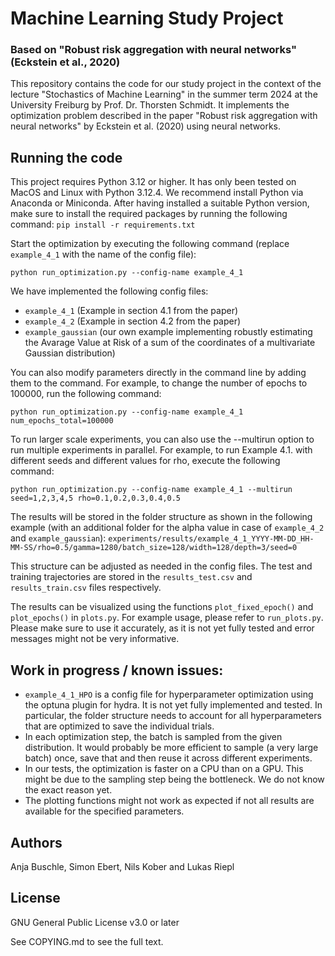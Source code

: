 # Machine Learning Study Project
### Based on "Robust risk aggregation with neural networks" (Eckstein et al., 2020)

This repository contains the code for our study project in the context of the lecture "Stochastics of Machine Learning" in the summer term 2024 at the University Freiburg by Prof. Dr. Thorsten Schmidt.
It implements the optimization problem described in the paper "Robust risk aggregation with neural networks" by Eckstein et al. (2020) using neural networks.

## Running the code
This project requires Python 3.12 or higher. It has only been tested on MacOS and Linux with Python 3.12.4. We recommend install Python via Anaconda or Miniconda.
After having installed a suitable Python version, make sure to install the required packages by running the following command:
```pip install -r requirements.txt```

Start the optimization by executing the following command (replace `example_4_1` with the name of the config file):

```python run_optimization.py --config-name example_4_1```

We have implemented the following config files:
- `example_4_1` (Example in section 4.1 from the paper)
- `example_4_2` (Example in section 4.2 from the paper)
- `example_gaussian` (our own example implementing robustly estimating the Avarage Value at Risk of a sum of the coordinates of a multivariate Gaussian distribution) 

You can also modify parameters directly in the command line by adding them to the command. For example, to change the number of epochs to 100000, run the following command:

```python run_optimization.py --config-name example_4_1 num_epochs_total=100000```

To run larger scale experiments, you can also use the --multirun option to run multiple experiments in parallel. For example, to run Example 4.1. with different seeds and different values for rho, execute the following command:

```python run_optimization.py --config-name example_4_1 --multirun seed=1,2,3,4,5 rho=0.1,0.2,0.3,0.4,0.5```

The results will be stored in the folder structure as shown in the following example (with an additional folder for the alpha value in case of `example_4_2` and `example_gaussian`):
```experiments/results/example_4_1_YYYY-MM-DD_HH-MM-SS/rho=0.5/gamma=1280/batch_size=128/width=128/depth=3/seed=0```

This structure can be adjusted as needed in the config files. The test and training trajectories are stored in the `results_test.csv` and `results_train.csv` files respectively.

The results can be visualized using the functions `plot_fixed_epoch()` and `plot_epochs()` in `plots.py`. For example usage, please refer to `run_plots.py`. Please make sure to use it accurately, as it is not yet fully tested and error messages might not be very informative. 

## Work in progress / known issues:
- `example_4_1_HPO` is a config file for hyperparameter optimization using the optuna plugin for hydra. It is not yet fully implemented and tested. In particular, the folder structure needs to account for all hyperparameters that are optimized to save the individual trials.
- In each optimization step, the batch is sampled from the given distribution. It would probably be more efficient to sample (a very large batch) once, save that and then reuse it across different experiments.
- In our tests, the optimization is faster on a CPU than on a GPU. This might be due to the sampling step being the bottleneck. We do not know the exact reason yet.
- The plotting functions might not work as expected if not all results are available for the specified parameters.

## Authors
Anja Buschle, Simon Ebert, Nils Kober and Lukas Riepl

## License
GNU General Public License v3.0 or later

See COPYING.md to see the full text.
